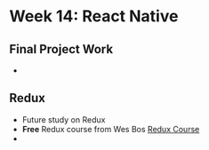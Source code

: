 # Week 14: React Native

## Final Project Work

- 

## Redux

- Future study on Redux
- **Free** Redux course from Wes Bos [Redux Course](https://learnredux.com/)
- 
